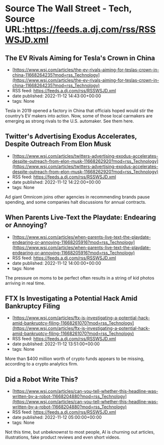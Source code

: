 # Source The Wall Street - Tech, Source URL:https://feeds.a.dj.com/rss/RSSWSJD.xml

## The EV Rivals Aiming for Tesla's Crown in China
 - [https://www.wsj.com/articles/the-ev-rivals-aiming-for-teslas-crown-in-china-11668264235?mod=rss_Technology](https://www.wsj.com/articles/the-ev-rivals-aiming-for-teslas-crown-in-china-11668264235?mod=rss_Technology)
 - RSS feed: https://feeds.a.dj.com/rss/RSSWSJD.xml
 - date published: 2022-11-12 14:43:00+00:00
 - tags: None

Tesla in 2019 opened a factory in China that officials hoped would stir the country’s EV makers into action. Now, some of those local carmakers are emerging as strong rivals to the U.S. automaker. See them here.

## Twitter's Advertising Exodus Accelerates, Despite Outreach From Elon Musk
 - [https://www.wsj.com/articles/twitters-advertising-exodus-accelerates-despite-outreach-from-elon-musk-11668262920?mod=rss_Technology](https://www.wsj.com/articles/twitters-advertising-exodus-accelerates-despite-outreach-from-elon-musk-11668262920?mod=rss_Technology)
 - RSS feed: https://feeds.a.dj.com/rss/RSSWSJD.xml
 - date published: 2022-11-12 14:22:00+00:00
 - tags: None

Ad giant Omnicom joins other agencies in recommending brands pause spending, and some companies halt discussions for annual contracts.

## When Parents Live-Text the Playdate: Endearing or Annoying?
 - [https://www.wsj.com/articles/when-parents-live-text-the-playdate-endearing-or-annoying-11668205916?mod=rss_Technology](https://www.wsj.com/articles/when-parents-live-text-the-playdate-endearing-or-annoying-11668205916?mod=rss_Technology)
 - RSS feed: https://feeds.a.dj.com/rss/RSSWSJD.xml
 - date published: 2022-11-12 14:00:00+00:00
 - tags: None

The pressure on moms to be perfect often results in a string of kid photos arriving in real time.

## FTX Is Investigating a Potential Hack Amid Bankruptcy Filing
 - [https://www.wsj.com/articles/ftx-is-investigating-a-potential-hack-amid-bankruptcy-filing-11668261070?mod=rss_Technology](https://www.wsj.com/articles/ftx-is-investigating-a-potential-hack-amid-bankruptcy-filing-11668261070?mod=rss_Technology)
 - RSS feed: https://feeds.a.dj.com/rss/RSSWSJD.xml
 - date published: 2022-11-12 13:51:00+00:00
 - tags: None

More than $400 million worth of crypto funds appears to be missing, according to a crypto analytics firm.

## Did a Robot Write This?
 - [https://www.wsj.com/articles/can-you-tell-whether-this-headline-was-written-by-a-robot-11668204880?mod=rss_Technology](https://www.wsj.com/articles/can-you-tell-whether-this-headline-was-written-by-a-robot-11668204880?mod=rss_Technology)
 - RSS feed: https://feeds.a.dj.com/rss/RSSWSJD.xml
 - date published: 2022-11-12 05:00:00+00:00
 - tags: None

Not this time, but unbeknownst to most people, AI is churning out articles, illustrations, fake product reviews and even short videos.
